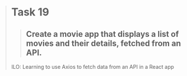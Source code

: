 > # Task 19
> > ## Create a movie app that displays a list of movies and their details, fetched from an API.
 > ILO: Learning to use Axios to fetch data from an API in a React app